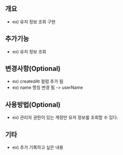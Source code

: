 ## 개요
- ex) 유저 정보 조회 구현

## 추가기능
- ex) 유저 정보 조회

## 변경사항(Optional)
- ex) createdAt 컬럼 추가 됨
- ex) name 명칭 변경 됨 -> userName

## 사용방법(Optional)
- ex) 관리자 권한이 있는 계정만 유저 정보를 조회할 수 있다.

## 기타
- ex) 추가 기록하고 싶은 내용
